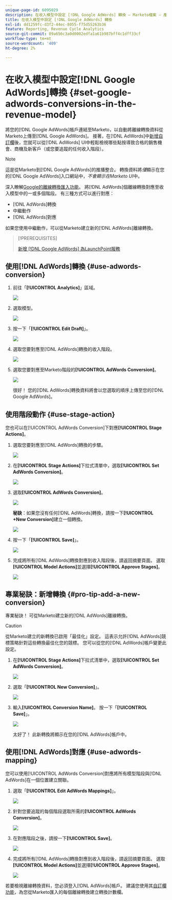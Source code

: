 ```yaml
---
unique-page-id: 6095029
description: 在收入模型中設定 [!DNL Google AdWords] 轉換 — Marketo檔案 — 產品檔案
title: 在收入模型中設定 [!DNL Google AdWords] 轉換
exl-id: dd1259fc-d3f2-44ec-8055-f75d55263b36
feature: Reporting, Revenue Cycle Analytics
source-git-commit: 09a656c3a0d0002edfa1a61b987bff4c1dff33cf
workflow-type: tm+mt
source-wordcount: '409'
ht-degree: 2%

---
```


# 在收入模型中設定[!DNL Google AdWords]轉換 {#set-google-adwords-conversions-in-the-revenue-model}

將您的[!DNL Google AdWords]帳戶連結至Marketo，以自動將離線轉換資料從Marketo上傳至[!DNL Google AdWords]。 接著，在[!DNL AdWords]中[新增自訂欄](https://support.google.com/adwords/answer/3073556)後，您就可以從[!DNL AdWords] UI中輕鬆檢視哪些點按導致合格的銷售機會、商機及新客戶（或您要追蹤的任何收入階段）。

>[!NOTE]
>
>這是從Marketo到[!DNL Google AdWords]的推播整合。 轉換資料將&#x200B;_僅_&#x200B;顯示在您的[!DNL Google AdWords]入口網站中，_不會顯示在Marketo UI_&#x200B;中。

深入瞭解[Google的離線轉換匯入功能](https://support.google.com/adwords/answer/2998031?hl=en)。 將[!DNL AdWords]個離線轉換對應至收入模型中的一或多個階段。 有三種方式可以進行對應：

* [!DNL AdWords]轉換
* 中繼動作
* [!DNL AdWords]對應

如果您使用中繼動作，可以從Marketo建立新的[!DNL AdWords]離線轉換。

>[!PREREQUISITES]
>
>[新增 [!DNL Google AdWords] 為LaunchPoint服務](/help/marketo/product-docs/administration/additional-integrations/add-google-adwords-as-a-launchpoint-service.md)

## 使用[!DNL AdWords]轉換 {#use-adwords-conversion}

1. 前往「**[!UICONTROL Analytics]**」區域。

   ![](assets/image2015-2-23-18-3a9-3a34.png)

1. 選取模型。

   ![](assets/image2015-2-23-18-3a3-3a12.png)

1. 按一下「**[!UICONTROL Edit Draft]**」。

   ![](assets/image2015-3-10-15-3a3-3a20.png)

1. 選取您要對應至[!DNL AdWords]轉換的收入階段。

   ![](assets/image2015-2-26-16-3a40-3a2.png)

1. 選取您要對應至Marketo階段的&#x200B;**[!UICONTROL AdWords Conversion]**。

   ![](assets/image2015-2-26-16-3a46-3a15.png)

   很好！ 您的[!DNL AdWords]轉換資料將會以您選取的順序上傳至您的[!DNL Google AdWords]。

## 使用階段動作 {#use-stage-action}

您也可以在[!UICONTROL AdWords Conversion]下對應&#x200B;**[!UICONTROL Stage Actions]**。

1. 選取您要對應至[!DNL AdWords]轉換的步驟。

   ![](assets/image2015-2-26-16-3a40-3a2.png)

1. 在&#x200B;**[!UICONTROL Stage Actions]**&#x200B;下拉式清單中，選取&#x200B;**[!UICONTROL Set AdWords Conversion]**。

   ![](assets/image2015-2-26-16-3a52-3a24.png)

1. 選取&#x200B;**[!UICONTROL AdWords Conversion]**。

   ![](assets/image2015-2-26-16-3a54-3a47.png)

   **秘訣**：如果您沒有任何[!DNL AdWords]轉換，請按一下&#x200B;**[!UICONTROL +New Conversion]**&#x200B;建立一個轉換。

   ![](assets/image2015-2-26-21-3a22-3a10.png)

1. 按一下「**[!UICONTROL Save]**」。

   ![](assets/image2015-2-26-16-3a56-3a2.png)

1. 完成將所有[!DNL AdWords]轉換對應到收入階段後，請返回摘要頁面。 選取&#x200B;**[!UICONTROL Model Actions]**&#x200B;並選擇&#x200B;**[!UICONTROL Approve Stages]**。

   ![](assets/image2015-2-27-12-3a20-3a20.png)

## 專業秘訣：新增轉換 {#pro-tip-add-a-new-conversion}

專業秘訣！ 可從Marketo建立新的[!DNL AdWords]離線轉換。

>[!CAUTION]
>
>從Marketo建立的新轉換已啟用「最佳化」設定。 這表示允許[!DNL AdWords]競標策略針對這些轉換最佳化您的競標。 您可以從您的[!DNL AdWords]帳戶變更此設定。

1. 在&#x200B;**[!UICONTROL Stage Actions]**&#x200B;下拉式清單中，選取&#x200B;**[!UICONTROL Set AdWords Conversion]**。

   ![](assets/image2015-2-26-16-3a52-3a24.png)

1. 選取「**[!UICONTROL New Conversion]**」。

   ![](assets/image2015-2-26-21-3a22-3a10.png)

1. 輸入&#x200B;**[!UICONTROL Conversion Name]**。 按一下「**[!UICONTROL Save]**」。

   ![](assets/image2015-2-26-21-3a24-3a7.png)

   太好了！ 此新轉換將顯示在您的[!DNL AdWords]帳戶中。

## 使用[!DNL AdWords]對應 {#use-adwords-mapping}

您可以使用[!UICONTROL AdWords Conversion]對應將所有模型階段與[!DNL AdWords]在一個位置建立關聯。

1. 選取「**[!UICONTROL Edit AdWords Mappings]**」。

   ![](assets/image2015-2-26-17-3a3-3a29.png)

1. 針對您要追蹤的每個階段選取所需的&#x200B;**[!UICONTROL AdWords Conversion]**。

   ![](assets/image2015-2-26-17-3a6-3a15.png)

1. 在對應階段之後，請按一下&#x200B;**[!UICONTROL Save]**。

   ![](assets/image2015-2-26-17-3a7-3a48.png)

1. 完成將所有[!DNL AdWords]轉換對應到收入階段後，請返回摘要頁面。 選取&#x200B;**[!UICONTROL Model Actions]**&#x200B;並選擇&#x200B;**[!UICONTROL Approve Stages]**。

   ![](assets/image2015-2-27-12-3a20-3a20.png)

若要檢視離線轉換資料，您必須登入[!DNL AdWords]帳戶。 建議您使用其[自訂欄功能](https://support.google.com/adwords/answer/3073556)，為您從Marketo匯入的每個離線轉換建立轉換計數欄。
